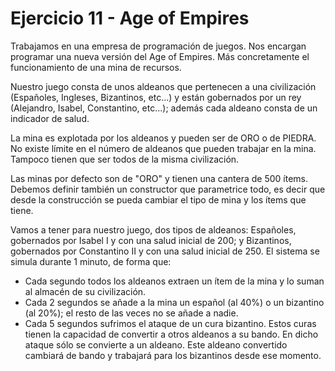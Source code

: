 # Ejercicio 11 - Age of Empires

Trabajamos en una empresa de programación de juegos. Nos encargan programar una nueva versión del Age of Empires. Más concretamente el funcionamiento de una mina de recursos.

Nuestro juego consta de unos aldeanos que pertenecen a una civilización (Españoles, Ingleses, Bizantinos, etc...) y están gobernados por un rey (Alejandro, Isabel, Constantino, etc...); además cada aldeano consta de un indicador de salud.

La mina es explotada por los aldeanos y pueden ser de ORO o de PIEDRA. No existe límite en el número de aldeanos que pueden trabajar en la mina. Tampoco tienen que ser todos de la misma civilización.

Las minas por defecto son de "ORO" y tienen una cantera de 500 ítems. Debemos definir también un constructor que parametrice todo, es decir que desde la construcción se pueda cambiar el tipo de mina y los ítems que tiene.

Vamos a tener para nuestro juego, dos tipos de aldeanos: Españoles, gobernados por Isabel I y con una salud inicial de 200; y Bizantinos, gobernados por Constantino II y con una salud inicial de 250.
El sistema se simula durante 1 minuto, de forma que:

* Cada segundo todos los aldeanos extraen un ítem de la mina y lo suman al
almacén de su civilización.
* Cada 2 segundos se añade a la mina un español (al 40%) o un bizantino (al
20%); el resto de las veces no se añade a nadie.
* Cada 5 segundos sufrimos el ataque de un cura bizantino. Estos curas tienen la capacidad de convertir a otros aldeanos a su bando. En dicho ataque sólo se convierte a un aldeano. Este aldeano convertido cambiará de bando y trabajará para los bizantinos desde ese momento.
